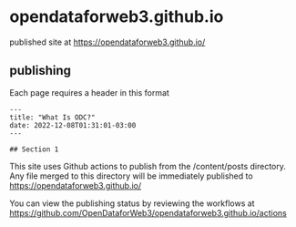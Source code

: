 # opendataforweb3.github.io

published site at https://opendataforweb3.github.io/

## publishing
Each page requires a header in this format
```
---
title: "What Is ODC?"
date: 2022-12-08T01:31:01-03:00
---

## Section 1 
```

This site uses Github actions to publish from the /content/posts directory. Any file merged to this directory will be immediately published to https://opendataforweb3.github.io/

You can view the publishing status by reviewing the workflows at https://github.com/OpenDataforWeb3/opendataforweb3.github.io/actions
